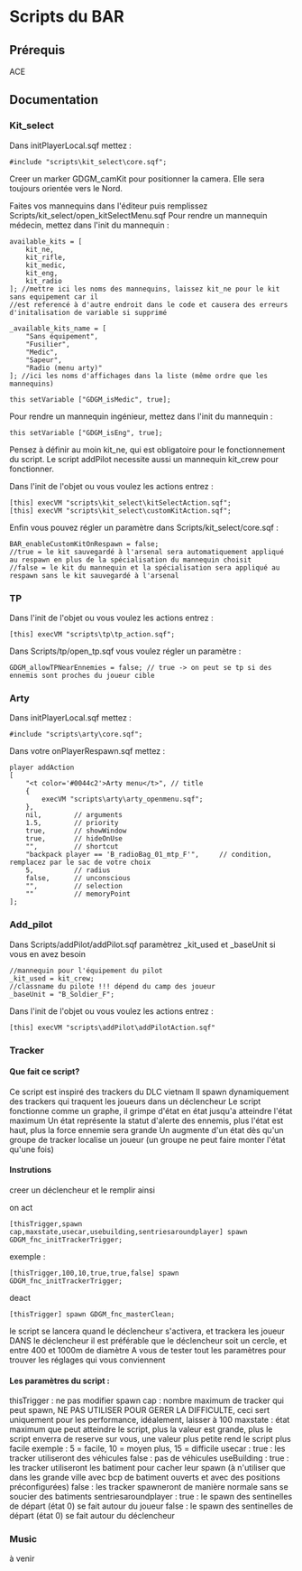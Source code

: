 # Scripts du BAR

## Prérequis

ACE

## Documentation

### Kit_select
Dans initPlayerLocal.sqf mettez :
```
#include "scripts\kit_select\core.sqf";
```

Creer un marker GDGM_camKit pour positionner la camera. Elle sera toujours orientée vers le Nord.

Faites vos mannequins dans l'éditeur puis remplissez Scripts/kit_select/open_kitSelectMenu.sqf
Pour rendre un mannequin médecin, mettez dans l'init du mannequin :

```
available_kits = [
	kit_ne,
	kit_rifle,
	kit_medic,
	kit_eng,
	kit_radio
]; //mettre ici les noms des mannequins, laissez kit_ne pour le kit sans equipement car il 
//est referencé à d'autre endroit dans le code et causera des erreurs d'initalisation de variable si supprimé

_available_kits_name = [
	"Sans équipement",
	"Fusilier",
	"Medic",
	"Sapeur",
	"Radio (menu arty)"
]; //ici les noms d'affichages dans la liste (même ordre que les mannequins)
```

```
this setVariable ["GDGM_isMedic", true];
```

Pour rendre un mannequin ingénieur, mettez dans l'init du mannequin :
```
this setVariable ["GDGM_isEng", true];
```

Pensez à définir au moin kit_ne, qui est obligatoire pour le fonctionnement du script.
Le script addPilot necessite aussi un mannequin kit_crew pour fonctionner.

Dans l'init de l'objet ou vous voulez les actions entrez :

```
[this] execVM "scripts\kit_select\kitSelectAction.sqf";
[this] execVM "scripts\kit_select\customKitAction.sqf"; 
```

Enfin vous pouvez régler un paramètre dans Scripts/kit_select/core.sqf :
```
BAR_enableCustomKitOnRespawn = false; 
//true = le kit sauvegardé à l'arsenal sera automatiquement appliqué au respawn en plus de la spécialisation du mannequin choisit
//false = le kit du mannequin et la spécialisation sera appliqué au respawn sans le kit sauvegardé à l'arsenal
```


### TP

Dans l'init de l'objet ou vous voulez les actions entrez :

```
[this] execVM "scripts\tp\tp_action.sqf"; 
```

Dans Scripts/tp/open_tp.sqf vous voulez régler un paramètre :
```
GDGM_allowTPNearEnnemies = false; // true -> on peut se tp si des ennemis sont proches du joueur cible
```

### Arty

Dans initPlayerLocal.sqf mettez :
```
#include "scripts\arty\core.sqf";
```

Dans votre onPlayerRespawn.sqf mettez :
```
player addAction
[
	"<t color='#0044c2'>Arty menu</t>",	// title
	{
		execVM "scripts\arty\arty_openmenu.sqf";
	},
	nil,		// arguments
	1.5,		// priority
	true,		// showWindow
	true,		// hideOnUse
	"",			// shortcut
	"backpack player == 'B_radioBag_01_mtp_F'", 	// condition, remplacez par le sac de votre choix
	5,			// radius
	false,		// unconscious
	"",			// selection
	""			// memoryPoint
];
```

### Add_pilot

Dans Scripts/addPilot/addPilot.sqf
paramètrez _kit_used et _baseUnit si vous en avez besoin
```
//mannequin pour l'équipement du pilot
_kit_used = kit_crew;
//classname du pilote !!! dépend du camp des joueur
_baseUnit = "B_Soldier_F";
```

Dans l'init de l'objet ou vous voulez les actions entrez :
```
[this] execVM "scripts\addPilot\addPilotAction.sqf"
```

### Tracker

#### Que fait ce script?

Ce script est inspiré des trackers du DLC vietnam
Il spawn dynamiquement des trackers qui traquent les joueurs dans un déclencheur 
Le script fonctionne comme un graphe, il grimpe d'état en état jusqu'a atteindre l'état maximum
Un état représente la statut d'alerte des ennemis, plus l'état est haut, plus la force ennemie sera grande 
Un augmente d'un état dès qu'un groupe de tracker localise un joueur (un groupe ne peut faire monter l'état qu'une fois)

#### Instrutions

creer un déclencheur et le remplir ainsi

on act
```
[thisTrigger,spawn cap,maxstate,usecar,usebuilding,sentriesaroundplayer] spawn GDGM_fnc_initTrackerTrigger;
```
exemple : 
```
[thisTrigger,100,10,true,true,false] spawn GDGM_fnc_initTrackerTrigger;
```

deact
``` 
[thisTrigger] spawn GDGM_fnc_masterClean;
```

le script se lancera quand le déclencheur s'activera, et trackera les joueur DANS le déclencheur
il est préférable que le déclencheur soit un cercle, et entre 400 et 1000m de diamètre
A vous de tester tout les paramètres pour trouver les réglages qui vous conviennent

#### Les paramètres du script :

thisTrigger : ne pas modifier 
spawn cap : nombre maximum de tracker qui peut spawn, NE PAS UTILISER POUR GERER LA DIFFICULTE, ceci sert uniquement pour les performance, idéalement, laisser à 100
maxstate : état maximum que peut atteindre le script, plus la valeur est grande, plus le script enverra de reserve sur vous, une valeur plus petite rend le script plus facile
	exemple : 5 = facile, 10 = moyen plus, 15 = difficile
usecar : 
	true : les tracker utiliseront des véhicules
	false : pas de véhicules
useBuilding : 
	true : les tracker utiliseront les batiment pour cacher leur spawn (à n'utiliser que dans les grande ville avec bcp de batiment ouverts et avec des positions préconfigurées)
	false : les tracker spawneront de manière normale sans se soucier des batiments 
sentriesaroundplayer : 
	true : le spawn des sentinelles de départ (état 0) se fait autour du joueur
	false : le spawn des sentinelles de départ (état 0) se fait autour du déclencheur

### Music
à venir